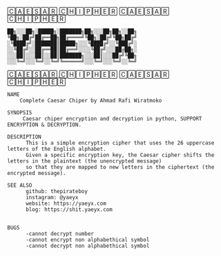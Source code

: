 🄲🄰🄴🅂🄰🅁 🄲🄷🄸🄿🄷🄴🅁 🄲🄰🄴🅂🄰🅁 🄲🄷🄸🄿🄷🄴🅁

    ██╗░░░██╗░█████╗░███████╗██╗░░░██╗██╗░░██╗
    ╚██╗░██╔╝██╔══██╗██╔════╝╚██╗░██╔╝╚██╗██╔╝
    ░╚████╔╝░███████║█████╗░░░╚████╔╝░░╚███╔╝░
    ░░╚██╔╝░░██╔══██║██╔══╝░░░░╚██╔╝░░░██╔██╗░
    ░░░██║░░░██║░░██║███████╗░░░██║░░░██╔╝╚██╗
    ░░░╚═╝░░░╚═╝░░╚═╝╚══════╝░░░╚═╝░░░╚═╝░░╚═╝ 

🄲🄰🄴🅂🄰🅁 🄲🄷🄸🄿🄷🄴🅁 🄲🄰🄴🅂🄰🅁 🄲🄷🄸🄿🄷🄴🅁



    NAME
        Complete Caesar Chiper by Ahmad Rafi Wiratmoko
        
    SYNOPSIS
         Caesar chiper encryption and decryption in python, SUPPORT ENCRYPTION & DECRYPTION.

    DESCRIPTION
          This is a simple encryption cipher that uses the 26 uppercase letters of the English alphabet. 
          Given a specific encryption key, the Caesar cipher shifts the letters in the plaintext (the unencrypted message) 
          so that they are mapped to new letters in the ciphertext (the encrypted message).

    SEE ALSO
          github: thepirateboy
          instagram: @yaeyx
          website: https://yaeyx.com
          blog: https://shit.yaeyx.com
          

    BUGS
          -cannot decrypt number
          -cannot encrypt non alphabethical symbol
          -cannot decrypt non alphabethical symbol
          
